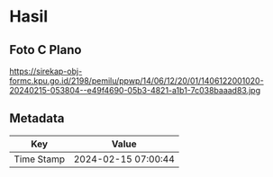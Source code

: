 # Hasil

## Foto C Plano

https://sirekap-obj-formc.kpu.go.id/2198/pemilu/ppwp/14/06/12/20/01/1406122001020-20240215-053804--e49f4690-05b3-4821-a1b1-7c038baaad83.jpg


## Metadata

| Key        | Value               |
| ---------- | ------------------- |
| Time Stamp | 2024-02-15 07:00:44 |



